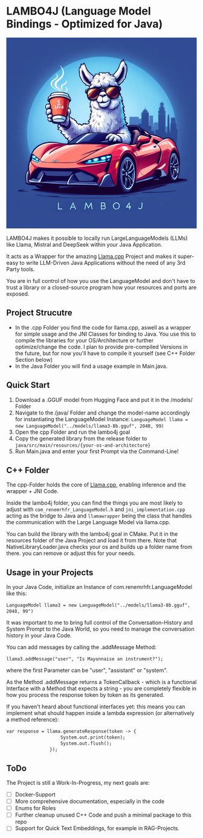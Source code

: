 # LAMBO4J (Language Model Bindings - Optimized for Java)
![llama](logo800x800.png)

LAMBO4J makes it possible to locally run LargeLanguageModels (LLMs) like Llama, Mistral and DeepSeek within your Java Application.

It acts as a Wrapper for the amazing [Llama.cpp](https://github.com/ggerganov/llama.cpp) Project and makes it super-easy to write LLM-Driven Java Applications without the need of any 3rd Party tools.

You are in full control of how you use the LanguageModel and don't have to trust a library or a closed-source program how your resources and ports are exposed.

## Project Strucutre
- In the .cpp Folder you find the code for llama.cpp, aswell as a wrapper for simple usage and the JNI Classes for binding to Java. You use this to compile the libraries for your OS/Architecture or further optimize/change the code.
I plan to provide pre-compiled Versions in the future, but for now you'll have to compile it yourself (see C++ Folder Section below)
- In the Java Folder you will find a usage example in Main.java. 

## Quick Start
1. Download a .GGUF model from Hugging Face and put it in the /models/ Folder
2. Navigate to the /java/ Folder and change the model-name accordingly for instantiating the LanguageModel Instance:
```LanguageModel llama = new LanguageModel("../models/llama3-8b.gguf", 2048, 99)```
3. Open the cpp Folder and run the lambo4j goal
4. Copy the generated library from the release folder to ```java/src/main/resources/{your-os-and-architecture}```
5. Run Main.java and enter your first Prompt via the Command-Line!

## C++ Folder
The cpp-Folder holds the core of [Llama.cpp](https://github.com/ggerganov/llama.cpp), enabling inference and the wrapper + JNI Code.

Inside the lambo4j folder, you can find the things you are most likely to adjust with ```com_renemrhfr_LanguageModel.h``` and ```jni_implementation.cpp``` acting as the bridge to Java  and ```llamawrapper``` being the class that handles 
the communication with the Large Language Model via llama.cpp.

You can build the library with the lambo4j goal in CMake. Put it in the resources folder of the Java Project and load it from there.
Note that NativeLibraryLoader.java checks your os and builds up a folder name from there. you can remove or adjust this for your needs.

## Usage in your Projects
In your Java Code, initialize an Instance of com.renemrhfr.LanguageModel like this:

```
LanguageModel llama3 = new LanguageModel("../models/llama3-8b.gguf", 2048, 99")
```

It was important to me to bring full control of the Conversation-History and System Prompt to the Java World, so you need to manage the conversation history in your Java Code.

You can add messages by calling the .addMessage Method:

```
llama3.addMessage("user", "Is Mayonnaise an instrument?");
```

where the first Parameter can be "user", "assistant" or "system".

As the Method .addMessage returns a TokenCallback - which is a functional Interface with a Method that expects a string -  you are completely flexible in how you process the response token by token as its generated.

If you haven't heard about functional interfaces yet: this means you can implement what should happen inside a lambda expression (or alternatively a method reference):

```
var response = llama.generateResponse(token -> {
                    System.out.print(token);
                    System.out.flush();
                });
```

## ToDo
The Project is still a Work-In-Progress, my next goals are:

- [ ] Docker-Support
- [ ] More comprehensive documentation, especially in the code
- [ ] Enums for Roles
- [ ] Further cleanup unused C++ Code and push a minimal package to this repo
- [ ] Support for Quick Text Embeddings, for example in RAG-Projects.
